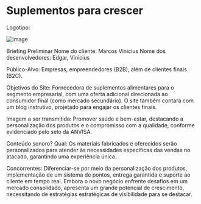 # Suplementos para crescer

Logotipo:

![image](https://github.com/user-attachments/assets/f98866f3-d01e-4fa1-a9aa-58da7f146362)



Briefing Preliminar
Nome do cliente: Marcos Vinicius
Nome dos desenvolvedores: Edgar, Vinicius

Público-Alvo: Empresas, empreendedores (B2B), além de clientes finais (B2C).

Objetivos do Site: Fornecedora de suplementos alimentares para o segmento empresarial, com uma oferta adicional direcionada ao consumidor final (como mercado secundário). O site também contará com um blog instrutivo, projetado para engajar os clientes finais.

Imagem a ser transmitida: Promover saúde e bem-estar, destacando a personalização dos produtos e o compromisso com a qualidade, conforme evidenciado pelo selo da ANVISA.

Conteúdo sonoro? Qual: Os materiais fabricados e oferecidos serão personalizados para atender às necessidades específicas das vendas no atacado, garantindo uma experiência única.

Concorrentes: Diferenciar-se por meio da personalização dos produtos, implementação de um sistema de pontos, entrega garantida e suporte ao cliente em tempo real. Embora o novo negócio enfrente desafios em um mercado consolidado, apresenta um grande potencial de crescimento, necessitando de estratégias estratégicas de visibilidade para se destacar.
